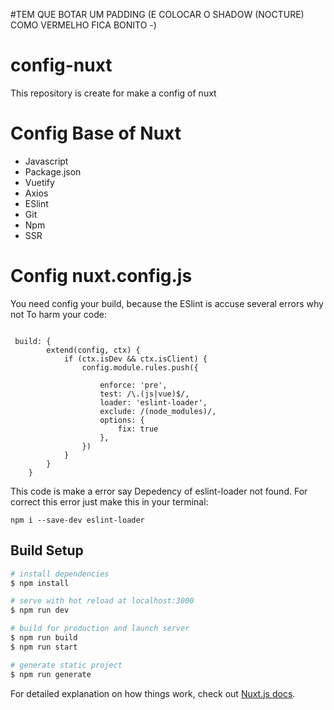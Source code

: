 
#TEM QUE BOTAR UM PADDING (E COLOCAR O SHADOW (NOCTURE) COMO VERMELHO FICA BONITO *-*)

# config-nuxt
This repository is create for make a config of nuxt



# Config Base of Nuxt

- Javascript
- Package.json
- Vuetify
- Axios
- ESlint
- Git
- Npm
- SSR

# Config nuxt.config.js

 You need config your build, because the ESlint is accuse several errors why not To harm your code:

```

 build: {
        extend(config, ctx) {
            if (ctx.isDev && ctx.isClient) {
                config.module.rules.push({

                    enforce: 'pre',
                    test: /\.(js|vue)$/,
                    loader: 'eslint-loader',
                    exclude: /(node_modules)/,
                    options: {
                        fix: true
                    },
                })
            }
        }
    }

```

This code is make a error say Depedency of eslint-loader not found.
For correct this error just make this in your terminal:

```
npm i --save-dev eslint-loader
```


## Build Setup

```bash
# install dependencies
$ npm install

# serve with hot reload at localhost:3000
$ npm run dev

# build for production and launch server
$ npm run build
$ npm run start

# generate static project
$ npm run generate
```

For detailed explanation on how things work, check out [Nuxt.js docs](https://nuxtjs.org).
